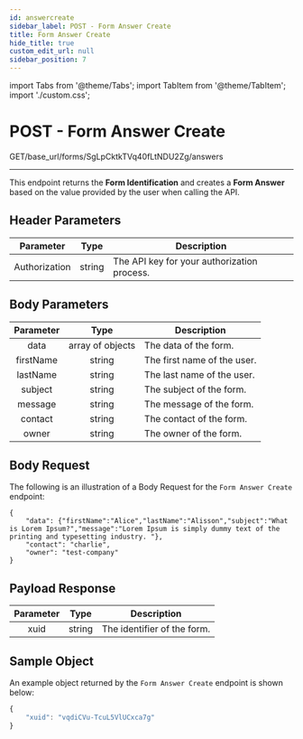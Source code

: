 ```yaml
---
id: answercreate
sidebar_label: POST - Form Answer Create
title: Form Answer Create
hide_title: true
custom_edit_url: null
sidebar_position: 7
---
```

import Tabs from '@theme/Tabs';
import TabItem from '@theme/TabItem';
import './custom.css';

# POST - Form Answer Create

<span className="background-orange">GET</span>/base_url/forms/SgLpCktkTVq40fLtNDU2Zg/answers

___

This endpoint returns the **Form Identification** and creates a **Form Answer** based on the value provided by the user when calling the API.

## Header Parameters
| Parameter | Type | Description |
|:--------------:|:------:|-------|
| Authorization | string | The API key for your authorization process. |

## Body Parameters
| Parameter | Type | Description |
|:--------------:|:------:|-------|
| data | array of objects | The data of the form. |
| firstName | string | The first name of the user. |
| lastName | string | The last name of the user. |
| subject | string | The subject of the form. |
| message | string | The message of the form. |
| contact | string | The contact of the form. |
| owner | string | The owner of the form.|

## Body Request
The following is an illustration of a Body Request for the `Form Answer Create` endpoint:

<Tabs>
<TabItem value="js" label="CURL">

```shell
{
	"data": {"firstName":"Alice","lastName":"Alisson","subject":"What is Lorem Ipsum?","message":"Lorem Ipsum is simply dummy text of the printing and typesetting industry. "},
	"contact": "charlie",
	"owner": "test-company"
}
```

</TabItem>
</Tabs>

## Payload Response
| Parameter | Type | Description |
|:--------------:|:------:|-------|
| xuid | string | The identifier of the form. |

## Sample Object
An example object returned by the `Form Answer Create` endpoint is shown below:

<Tabs>
<TabItem value="js" label="201-Success">

```js
{
    "xuid": "vqdiCVu-TcuL5VlUCxca7g"
}
```

</TabItem>
<TabItem value="py" label="401-Unauthenticated">

```js

```

</TabItem>
<TabItem value="java" label="404-Not Found">

```js

```
</TabItem>
</Tabs>
